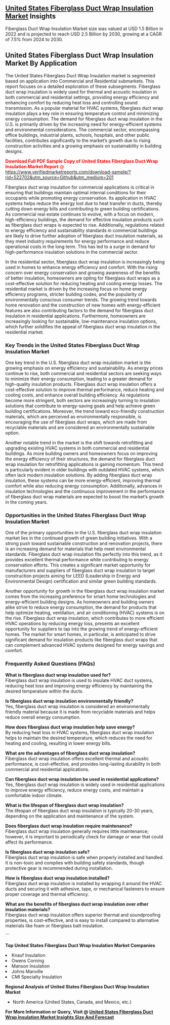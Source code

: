 <h2><a href="https://www.verifiedmarketreports.com/download-sample/?rid=522702&amp;utm_source=Github&amp;utm_medium=201" target="_blank">United States Fiberglass Duct Wrap Insulation Market</a> Insights</h2><p>Fiberglass Duct Wrap Insulation Market size was valued at USD 1.5 Billion in 2022 and is projected to reach USD 2.5 Billion by 2030, growing at a CAGR of 7.5% from 2024 to 2030.</p><p><h2>United States Fiberglass Duct Wrap Insulation Market By Application</h2><p>The United States Fiberglass Duct Wrap Insulation market is segmented based on application into Commercial and Residential submarkets. This report focuses on a detailed exploration of these subsegments. Fiberglass duct wrap insulation is widely used for thermal and acoustic insulation in both commercial and residential settings, providing energy efficiency and enhancing comfort by reducing heat loss and controlling sound transmission. As a popular material for HVAC systems, fiberglass duct wrap insulation plays a key role in ensuring temperature control and minimizing energy consumption. The demand for fiberglass duct wrap insulation in the U.S. is primarily driven by the increasing need for energy-efficient systems and environmental considerations. The commercial sector, encompassing office buildings, industrial plants, schools, hospitals, and other public facilities, contributes significantly to the market’s growth due to rising construction activities and a growing emphasis on sustainability in building designs. <p><span class=""><span style="color: #ff0000;"><strong>Download Full PDF Sample Copy of United States Fiberglass Duct Wrap Insulation Market Report</strong> @ </span><a href="https://www.verifiedmarketreports.com/download-sample/?rid=522702&amp;utm_source=Github&amp;utm_medium=201" target="_blank">https://www.verifiedmarketreports.com/download-sample/?rid=522702&amp;utm_source=Github&amp;utm_medium=201</a></span></p><p>Fiberglass duct wrap insulation for commercial applications is critical in ensuring that buildings maintain optimal internal conditions for their occupants while promoting energy conservation. Its application in HVAC systems helps reduce the energy lost due to heat transfer in ducts, thereby cutting down energy bills and contributing to green building certifications. As commercial real estate continues to evolve, with a focus on modern, high-efficiency buildings, the demand for effective insulation products such as fiberglass duct wraps is expected to rise. Additionally, regulations related to energy efficiency and sustainability standards in commercial buildings are likely to drive further adoption of fiberglass duct insulation materials, as they meet industry requirements for energy performance and reduce operational costs in the long term. This has led to a surge in demand for high-performance insulation solutions in the commercial sector. </p><p>In the residential sector, fiberglass duct wrap insulation is increasingly being used in homes to enhance energy efficiency and comfort. With the rising concern over energy conservation and growing awareness of the benefits of better insulation, homeowners are opting for fiberglass duct wraps as a cost-effective solution for reducing heating and cooling energy losses. The residential market is driven by the increasing focus on home energy efficiency programs, stricter building codes, and the popularity of environmentally conscious consumer trends. The growing trend towards home renovation and the construction of new homes with energy-efficient features are also contributing factors to the demand for fiberglass duct insulation in residential applications. Furthermore, homeowners are increasingly looking for sustainable, low-maintenance insulation options, which further solidifies the appeal of fiberglass duct wrap insulation in the residential market. </p><h3>Key Trends in the United States Fiberglass Duct Wrap Insulation Market</h3><p>One key trend in the U.S. fiberglass duct wrap insulation market is the growing emphasis on energy efficiency and sustainability. As energy prices continue to rise, both commercial and residential sectors are seeking ways to minimize their energy consumption, leading to a greater demand for high-quality insulation products. Fiberglass duct wrap insulation offers a cost-effective solution to improve thermal performance, reduce heating and cooling costs, and enhance overall building efficiency. As regulations become more stringent, both sectors are increasingly turning to insulation solutions that contribute to energy-saving goals and help achieve green building certifications. Moreover, the trend toward eco-friendly construction materials, which are perceived as environmentally responsible, is encouraging the use of fiberglass duct wraps, which are made from recyclable materials and are considered an environmentally sustainable option. </p><p>Another notable trend in the market is the shift towards retrofitting and upgrading existing HVAC systems in both commercial and residential buildings. As more building owners and homeowners focus on improving the energy efficiency of their structures, the demand for fiberglass duct wrap insulation for retrofitting applications is gaining momentum. This trend is particularly evident in older buildings with outdated HVAC systems, which often lack modern insulation solutions. By adding fiberglass duct wrap insulation, these systems can be more energy-efficient, improving thermal comfort while also reducing energy consumption. Additionally, advances in insulation technologies and the continuous improvement in the performance of fiberglass duct wrap materials are expected to boost the market’s growth in the coming years. </p><h3>Opportunities in the United States Fiberglass Duct Wrap Insulation Market</h3><p>One of the primary opportunities in the U.S. fiberglass duct wrap insulation market lies in the continued growth of green building initiatives. With a strong push toward sustainable construction and renovation projects, there is an increasing demand for materials that help meet environmental standards. Fiberglass duct wrap insulation fits perfectly into this trend, as it provides excellent thermal performance while contributing to energy conservation efforts. This creates a significant market opportunity for manufacturers and suppliers of fiberglass duct wrap insulation to target construction projects aiming for LEED (Leadership in Energy and Environmental Design) certification and similar green building standards. </p><p>Another opportunity for growth in the fiberglass duct wrap insulation market comes from the increasing preference for smart home technologies and energy-efficient building designs. As homeowners and building owners alike strive to reduce energy consumption, the demand for products that help optimize heating, ventilation, and air conditioning (HVAC) systems is on the rise. Fiberglass duct wrap insulation, which contributes to more efficient HVAC operations by reducing energy loss, presents an excellent opportunity for suppliers to tap into the growing trend of energy-efficient homes. The market for smart homes, in particular, is anticipated to drive significant demand for insulation products like fiberglass duct wraps that can complement advanced HVAC systems designed for energy savings and comfort. </p><h3>Frequently Asked Questions (FAQs)</h3><p><b>What is fiberglass duct wrap insulation used for?</b><br>Fiberglass duct wrap insulation is used to insulate HVAC duct systems, reducing heat loss and improving energy efficiency by maintaining the desired temperature within the ducts.</p><p><b>Is fiberglass duct wrap insulation environmentally friendly?</b><br>Yes, fiberglass duct wrap insulation is considered an environmentally friendly material because it is made from recyclable materials and helps reduce overall energy consumption.</p><p><b>How does fiberglass duct wrap insulation help save energy?</b><br>By reducing heat loss in HVAC systems, fiberglass duct wrap insulation helps to maintain the desired temperature, which reduces the need for heating and cooling, resulting in lower energy bills.</p><p><b>What are the advantages of fiberglass duct wrap insulation?</b><br>Fiberglass duct wrap insulation offers excellent thermal and acoustic performance, is cost-effective, and provides long-lasting durability in both commercial and residential applications.</p><p><b>Can fiberglass duct wrap insulation be used in residential applications?</b><br>Yes, fiberglass duct wrap insulation is widely used in residential applications to improve energy efficiency, reduce energy costs, and maintain a comfortable indoor climate.</p><p><b>What is the lifespan of fiberglass duct wrap insulation?</b><br>The lifespan of fiberglass duct wrap insulation is typically 20-30 years, depending on the application and maintenance of the system.</p><p><b>Does fiberglass duct wrap insulation require maintenance?</b><br>Fiberglass duct wrap insulation generally requires little maintenance; however, it is important to periodically check for damage or wear that could affect its performance.</p><p><b>Is fiberglass duct wrap insulation safe?</b><br>Fiberglass duct wrap insulation is safe when properly installed and handled. It is non-toxic and complies with building safety standards, though protective gear is recommended during installation.</p><p><b>How is fiberglass duct wrap insulation installed?</b><br>Fiberglass duct wrap insulation is installed by wrapping it around the HVAC ducts and securing it with adhesive, tape, or mechanical fasteners to ensure proper coverage and thermal efficiency.</p><p><b>What are the benefits of fiberglass duct wrap insulation over other insulation materials?</b><br>Fiberglass duct wrap insulation offers superior thermal and soundproofing properties, is cost-effective, and is easy to install compared to alternative materials like foam or fiberglass batt insulation.</p>```</p><p><strong>Top United States Fiberglass Duct Wrap Insulation Market Companies</strong></p><div data-test-id=""><p><li>Knauf Insulation</li><li> Owens Corning</li><li> Manson Insulation</li><li> Johns Manville</li><li> CMI Specialty Insulation</li></p><div><strong>Regional Analysis of&nbsp;United States Fiberglass Duct Wrap Insulation Market</strong></div><ul><li dir="ltr"><p dir="ltr">North America&nbsp;(United States, Canada, and Mexico, etc.)</p></li></ul><p><strong>For More Information or Query, Visit @&nbsp;</strong><strong><a href="https://www.verifiedmarketreports.com/product/fiberglass-duct-wrap-insulation-market-size-and-forecast/?utm_source=Github&amp;utm_medium=201" target="_blank">United States Fiberglass Duct Wrap Insulation Market Insights Size And Forecast</a></strong></p></div>
